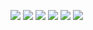 
[![](https://img.shields.io/badge/Homepage-blue??&style=flat-square&logo=houzz&logoColor=white)](https://josephkj.in/)
[![](https://img.shields.io/badge/Google%20Scholar-%234285F4.svg?&style=flat-square&logo=google-scholar&logoColor=white)](https://scholar.google.com/citations?user=sOG3L94AAAAJ)
[![](https://img.shields.io/badge/Twitter-1DA1F2?style=flat-square&logo=twitter&logoColor=white)](https://twitter.com/josephkj_in)
[![](https://img.shields.io/badge/LinkedIn-0077B5?style=flat-square&logo=linkedin&logoColor=white)](https://www.linkedin.com/in/josephkj)
[![](https://img.shields.io/github/stars/JosephKJ?style=flat-square&logo=github&label=Github%20Stars&labelColor=gray&color=gray)](https://github.com/JosephKJ)
[![](https://stackoverflow-badge.vercel.app/?userID=2006462)](https://stackoverflow.com/users/2006462/joseph)

<!--
**JosephKJ/JosephKJ** is a ✨ _special_ ✨ repository because its `README.md` (this file) appears on your GitHub profile.

Here are some ideas to get you started:

- 🔭 I’m currently working on ...
- 🌱 I’m currently learning ...
- 👯 I’m looking to collaborate on ...
- 🤔 I’m looking for help with ...
- 💬 Ask me about ...
- 📫 How to reach me: ...
- 😄 Pronouns: ...
- ⚡ Fun fact: ...
-->
